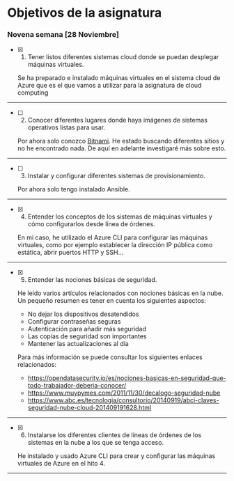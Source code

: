 # Objetivos de la asignatura

### Novena semana [28 Noviembre]

* [x] 1. Tener listos diferentes sistemas cloud donde se puedan desplegar máquinas virtuales.

  Se ha preparado e instalado máquinas virtuales en el sistema cloud de Azure que es el que vamos a utilizar para la asignatura de cloud computing

 ---

* [ ] 2. Conocer diferentes lugares donde haya imágenes de sistemas operativos listas para usar.

  Por ahora solo conozco [Bitnami](https://bitnami.com/). He estado buscando diferentes sitios y no he encontrado nada. De aquí en adelante investigaré más sobre esto.

 ---

* [ ] 3. Instalar y configurar diferentes sistemas de provisionamiento.

  Por ahora solo tengo instalado Ansible.

 ---

* [x] 4. Entender los conceptos de los sistemas de máquinas virtuales y cómo configurarlos desde línea de órdenes.

  En mi caso, he utilizado el Azure CLI para configurar las máquinas virtuales, como por ejemplo establecer la dirección IP pública como estática, abrir puertos HTTP y SSH...

 ---

* [x] 5. Entender las nociones básicas de seguridad.

  He leído varios artículos relacionados con nociones básicas en la nube. Un pequeño resumen es tener en cuenta los siguientes aspectos:

  - No dejar los dispositivos desatendidos
  - Configurar contraseñas seguras
  - Autenticación para añadir más seguridad
  - Las copias de seguridad son importantes
  - Mantener las actualizaciones al día

  Para más información se puede consultar los siguientes enlaces relacionados:

  - https://opendatasecurity.io/es/nociones-basicas-en-seguridad-que-todo-trabajador-deberia-conocer/
  - https://www.muypymes.com/2011/11/30/decalogo-seguridad-nube
  - https://www.abc.es/tecnologia/consultorio/20140919/abci-claves-seguridad-nube-cloud-201409191628.html

 ---

* [x] 6. Instalarse los diferentes clientes de líneas de órdenes de los sistemas en la nube a los que se tenga acceso.

  He instalado y usado Azure CLI para crear y configurar las máquinas virtuales de Azure en el hito 4.

 ---
